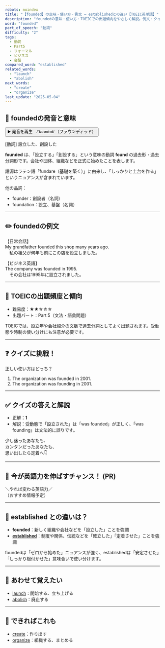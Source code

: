 ```yaml
---
robots: noindex
title: "【founded】の意味・使い方・例文 ― establishedとの違い【TOEIC英単語】"
description: "foundedの意味・使い方・TOEICでの出題傾向をやさしく解説。例文・クイズ付きでestablishedとの違いもわかりやすく学べます。"
word: "founded"
part_of_speech: "動詞"
difficulty: "2"
tags:
  - 動詞
  - Part5
  - フォーマル
  - ビジネス
  - 会議
compared_word: "established"
related_words:
  - "launch"
  - "abolish"
next_words:
  - "create"
  - "organize"
last_update: "2025-05-04"
---
```


## 🔰 foundedの発音と意味

<button class="play-audio" onclick="playTTS('founded')">
  <span class="play-audio-main">
    ▶️ 発音を再生　/ˈfaʊndɪd/
  </span>
  <span class="play-audio-sub">
    （ファウンディッド）
  </span>
</button>

[動詞] 設立した、創設した

**founded** は、「設立する」「創設する」という意味の動詞 **found** の過去形・過去分詞形です。会社や団体、組織などを正式に始めたことを表します。

語源はラテン語「fundare（基礎を築く）」に由来し、「しっかりと土台を作る」というニュアンスが含まれています。

他の品詞：  
- founder：創設者（名詞）
- foundation：設立、基盤（名詞）

---

## ✏️ foundedの例文

【日常会話】  
My grandfather founded this shop many years ago.  
　私の祖父が何年も前にこの店を設立しました。

【ビジネス英語】  
The company was founded in 1995.  
　その会社は1995年に設立されました。

---

## 🎯 TOEICの出題頻度と傾向

- 難易度：★★☆☆☆
- 出題パート：Part 5（文法・語彙問題）

TOEICでは、設立年や会社紹介の文脈で過去分詞としてよく出題されます。受動態や時制の使い分けにも注意が必要です。

---

## ❓ クイズに挑戦！

正しい使い方はどっち？

1. The organization was founded in 2001.  
2. The organization was founding in 2001.

---

## ✅ クイズの答えと解説

- 正解：**1**
- 解説：受動態で「設立された」は「was founded」が正しく、「was founding」は文法的に誤りです。

少し迷ったあなたも、  
カンタンだったあなたも、  
思い出したら定着へ👇️

---

## 🚀 今が英語力を伸ばすチャンス！ (PR)

<div class="info-center">
＼やれば変わる英語力／<br>  
（おすすめ情報予定）
</div>

---

## 🤔  established との違いは？

- **founded**：新しく組織や会社などを「設立した」ことを強調
- **[established](/word/established/)**：制度や関係、伝統などを「確立した」「定着させた」ことを強調

foundedは「ゼロから始めた」ニュアンスが強く、establishedは「安定させた」「しっかり根付かせた」意味合いで使い分けます。

---

## 🧩 あわせて覚えたい

- [launch](/word/launch/)：開始する、立ち上げる
- [abolish](/word/abolish/)：廃止する

---

## 📖 できればこれも

- [create](/word/create/)：作り出す
- [organize](/word/organize/)：組織する、まとめる

<!-- cvid: aid12_bid28 -->
